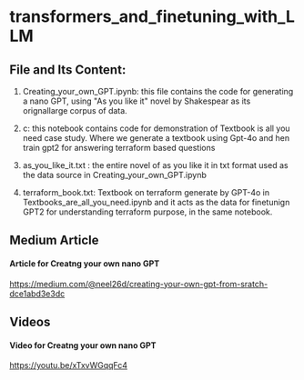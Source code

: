 # transformers_and_finetuning_with_LLM

## File and Its Content:

1. Creating_your_own_GPT.ipynb: this file contains the code for generating a nano GPT, using "As you like it" novel by Shakespear as its orignallarge corpus of data.


2. c: this notebook contains code for demonstration of Textbook is all you need case study. Where we generate a textbook using Gpt-4o and hen train gpt2 for answering terraform based questions

3. as_you_like_it.txt : the entire novel of as you like it in txt format used as the data source in Creating_your_own_GPT.ipynb

4. terraform_book.txt: Textbook on terraform generate by GPT-4o in Textbooks_are_all_you_need.ipynb and it acts as the data for finetunign GPT2 for understanding terraform purpose, in the same notebook. 

## Medium Article

#### Article for Creatng your own nano GPT
https://medium.com/@neel26d/creating-your-own-gpt-from-sratch-dce1abd3e3dc


## Videos
#### Video for Creatng your own nano GPT
https://youtu.be/xTxvWGqqFc4

